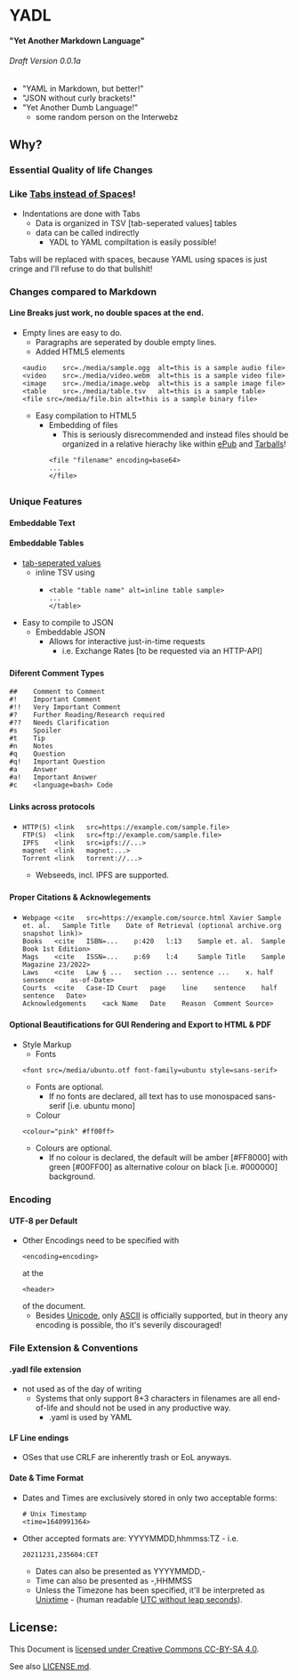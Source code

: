 # YADL
#### "Yet Another Markdown Language"
###### Draft Version 0.0.1a
####
- "YAML in Markdown, but better!"
- "JSON without curly brackets!"
- "Yet Another Dumb Language!"
  - some random person on the Interwebz

## Why?
### Essential Quality of life Changes
### Like [Tabs instead of Spaces](https://www.youtube.com/watch?v=V7PLxL8jIl8)!
- Indentations are done with Tabs 
  - Data is organized in TSV [tab-seperated values] tables 
  - data can be called indirectly 
    - YADL to YAML compiltation is easily possible!

Tabs will be replaced with spaces, because YAML using spaces is just cringe and I'll refuse to do that bullshit!

### Changes compared to Markdown
#### Line Breaks just work, no double spaces at the end.
- Empty lines are easy to do. 
  - Paragraphs are seperated by double empty lines. 
  - Added HTML5 elements
  ```
  <audio	src=./media/sample.ogg	alt=this is a sample audio file>
  <video	src=./media/video.webm	alt=this is a sample video file>
  <image	src=./media/image.webp	alt=this is a sample image file>
  <table	src=./media/table.tsv	alt=this is a sample table>
  <file	src=/media/file.bin	alt=this is a sample binary file>
  ```
  - Easy compilation to HTML5
    - Embedding of files
      - This is seriously disrecommended and instead files should be organized in a relative hierachy like within [ePub](https://en.wikipedia.org/wiki/EPUB) and [Tarballs](https://en.wikipedia.org/wiki/Tar_(computing))!
      ```
      <file "filename" encoding=base64>
      ...
      </file>
      ```
##
### Unique Features
#### Embeddable Text
#### Embeddable Tables
- [tab-seperated values](https://en.wikipedia.org/wiki/Tab-separated_values)
  - inline TSV using
    - ```
      <table "table name" alt=inline table sample>
      ...
      </table>
      ```
- Easy to compile to JSON 
  - Embeddable JSON 
    - Allows for interactive just-in-time requests
      - i.e. Exchange Rates [to be requested via an HTTP-API]
###
#### Diferent Comment Types 
  ```
  ##	Comment to Comment
  #!	Important Comment
  #!!	Very Important Comment
  #?	Further Reading/Research required
  #??	Needs Clarification
  #s	Spoiler
  #t	Tip
  #n	Notes
  #q	Question
  #q!	Important Question
  #a	Answer
  #a!	Important Answer
  #c	<language=bash>	Code
  ```
###
#### Links across protocols
  - ```
    HTTP(S)	<link	src=https://example.com/sample.file>
    FTP(S)	<link	src=ftp://example.com/sample.file>
    IPFS	<link	src=ipfs://...>
    magnet	<link	magnet:...>
    Torrent	<link	torrent://...>
    ```
    - Webseeds, incl. IPFS are supported. 
###
#### Proper Citations & Acknowlegements
  - ```
    Webpage	<cite	src=https://example.com/source.html	Xavier Sample et. al.	Sample Title	Date of Retrieval (optional archive.org snapshot link)>
    Books	<cite	ISBN=...	p:420	l:13	Sample et. al.	Sample Book	1st Edition>
    Mags	<cite	ISSN=...	p:69	l:4		Sample Title	Sample Magazine 23/2022>
    Laws	<cite	Law	§ ...	section ...	sentence ...	x. half sensence	as-of-Date>
    Courts	<cite	Case-ID	Court	page	line	sentence	half sentence	Date>
    Acknowledgements	<ack Name	Date	Reason	Comment	Source>
    ```
###
#### Optional Beautifications for GUI Rendering and Export to HTML & PDF 
- Style Markup 
  - Fonts
  ```
  <font src=/media/ubuntu.otf font-family=ubuntu style=sans-serif>
  ```
    - Fonts are optional.
      - If no fonts are declared, all text has to use monospaced sans-serif [i.e. ubuntu mono]
  - Colour
  ```
  <colour="pink" #ff00ff>
  ```
    - Colours are optional.
      - If no colour is declared, the default will be amber [#FF8000] with green [#00FF00] as alternative colour on black [i.e. #000000] background.


### Encoding
#### UTF-8 per Default
- Other Encodings need to be specified with
	```
    <encoding=encoding>
    ```
    at the
	```
    <header>
    ```
    of the document.
  - Besides [Unicode](https://de.wikipedia.org/wiki/Unicode), only [ASCII](https://en.wikipedia.org/wiki/ASCII) is officially supported, but in theory any encoding is possible, tho it's severily discouraged!

### File Extension & Conventions
#### .yadl file extension
- not used as of the day of writing 
  - Systems that only support 8+3 characters in filenames are all end-of-life and should not be used in any productive way. 
    - .yaml is used by YAML
#### LF Line endings
- OSes that use CRLF are inherently trash or EoL anyways.
#### Date & Time Format 
- Dates and Times are exclusively stored in only two acceptable forms:
  ```
  # Unix Timestamp
  <time=1640991364>
   ```
- Other accepted formats are: YYYYMMDD,hhmmss:TZ - i.e. 
  ```
  20211231,235604:CET
  ```
  - Dates can also be presented as YYYYMMDD,- 
  - Time can also be presented as -,HHMMSS 
  - Unless the Timezone has been specified, it'll be interpreted as [Unixtime](https://en.wikipedia.org/wiki/Unix_time) - (human readable [UTC without leap seconds](https://en.wikipedia.org/wiki/Unix_time#Leap_seconds)).

## License:
This Document is [ licensed under Creative Commons CC-BY-SA 4.0](https://creativecommons.org/licenses/by-sa/4.0/).

See also [LICENSE.md](./LICENSE.md).